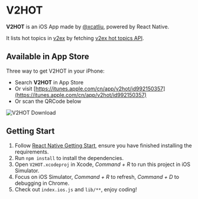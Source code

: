V2HOT
===

**V2HOT** is an iOS App made by [@xcatliu](https://github.com/xcatliu), powered by React Native.

It lists hot topics in [v2ex](https://v2ex.com/) by fetching [v2ex hot topics API](https://www.v2ex.com/api/topics/hot.json).

## Available in App Store

Three way to get V2HOT in your iPhone:

- Search **V2HOT** in App Store
- Or visit [https://itunes.apple.com/cn/app/v2hot/id992150357](https://itunes.apple.com/cn/app/v2hot/id992150357)
- Or scan the QRCode below

![V2HOT Download](https://i.v2ex.co/feN495xC.png)

## Getting Start

1. Follow [React Native Getting Start](https://facebook.github.io/react-native/docs/getting-started.html), ensure you have finished installing the requirements.
2. Run `npm install` to install the dependencies.
3. Open `V2HOT.xcodeproj` in Xcode, *Command + R* to run this project in iOS Simulator.
4. Focus on iOS Simulator, *Command + R* to refresh, *Command + D* to debugging in Chrome.
5. Check out `index.ios.js` and `lib/**`, enjoy coding!
